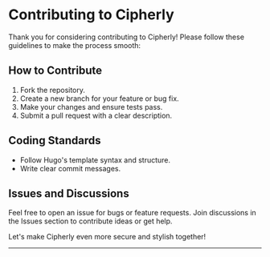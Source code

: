 # Contributing to Cipherly

Thank you for considering contributing to Cipherly! Please follow these guidelines to make the process smooth:

## How to Contribute

1. Fork the repository.
2. Create a new branch for your feature or bug fix.
3. Make your changes and ensure tests pass.
4. Submit a pull request with a clear description.

## Coding Standards

- Follow Hugo's template syntax and structure.
- Write clear commit messages.

## Issues and Discussions

Feel free to open an issue for bugs or feature requests. Join discussions in the Issues section to contribute ideas or get help.

Let's make Cipherly even more secure and stylish together!

---
